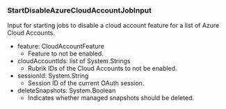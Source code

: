 ### StartDisableAzureCloudAccountJobInput
Input for starting jobs to disable a cloud account feature for a list of Azure Cloud Accounts.

- feature: CloudAccountFeature
  - Feature to not be enabled.
- cloudAccountIds: list of System.Strings
  - Rubrik IDs of the Cloud Accounts to not be enabled.
- sessionId: System.String
  - Session ID of the current OAuth session.
- deleteSnapshots: System.Boolean
  - Indicates whether managed snapshots should be deleted.
